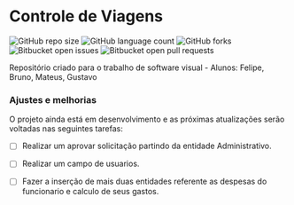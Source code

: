 # Controle de Viagens

![GitHub repo size](https://img.shields.io/github/repo-size/iuricode/README-template?style=for-the-badge)
![GitHub language count](https://img.shields.io/github/languages/count/iuricode/README-template?style=for-the-badge)
![GitHub forks](https://img.shields.io/github/forks/iuricode/README-template?style=for-the-badge)
![Bitbucket open issues](https://img.shields.io/bitbucket/issues/iuricode/README-template?style=for-the-badge)
![Bitbucket open pull requests](https://img.shields.io/bitbucket/pr-raw/iuricode/README-template?style=for-the-badge)

Repositório criado para o trabalho de software visual - Alunos: Felipe, Bruno, Mateus, Gustavo

### Ajustes e melhorias

O projeto ainda está em desenvolvimento e as próximas atualizações serão voltadas nas seguintes tarefas:

- [ ] Realizar um aprovar solicitação partindo da entidade Administrativo.
- [ ] Realizar um campo de usuarios.
- [ ] Fazer a inserção de mais duas entidades referente as despesas do funcionario e calculo de seus gastos.

